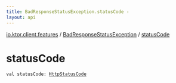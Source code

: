 ```yaml
---
title: BadResponseStatusException.statusCode - 
layout: api
---
```


<div class='api-docs-breadcrumbs'><a href="../index.html">io.ktor.client.features</a> / <a href="index.html">BadResponseStatusException</a> / <a href="./status-code.html">statusCode</a></div>

# statusCode

<div class="signature"><code><span class="keyword">val </span><span class="identifier">statusCode</span><span class="symbol">: </span><a href="../../io.ktor.http/-http-status-code/index.html"><span class="identifier">HttpStatusCode</span></a></code></div>
